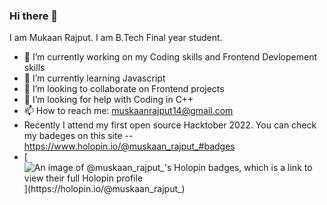 ### Hi there 👋
I am Mukaan Rajput. I am B.Tech Final year student.

- 🔭 I’m currently working on my Coding skills and Frontend Devlopement skills
- 🌱 I’m currently learning Javascript
- 👯 I’m looking to collaborate on Frontend projects
- 🤔 I’m looking for help with Coding in C++
- 📫 How to reach me: muskaanrajput14@gmail.com 
- Recently I attend my first open source Hacktober 2022. You can check my badeges on this site --https://www.holopin.io/@muskaan_rajput_#badges
- [![An image of @muskaan_rajput_'s Holopin badges, which is a link to view their full Holopin profile](https://holopin.me/muskaan_rajput_)](https://holopin.io/@muskaan_rajput_)

